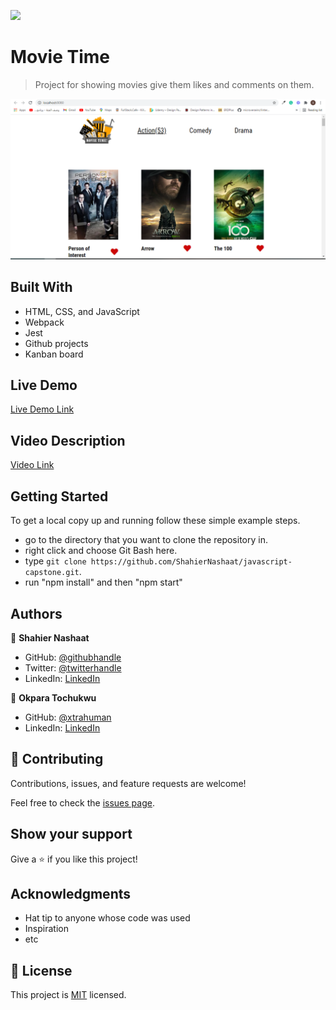 ![](https://img.shields.io/badge/Microverse-blueviolet)

# Movie Time

> Project for showing movies give them likes and comments on them.

![screenshot](./images/app_screenshot.png)

## Built With

- HTML, CSS, and JavaScript
- Webpack
- Jest
- Github projects
- Kanban board

## Live Demo

[Live Demo Link](https://github.com/ShahierNashaat/javascript-capstone/dist)

## Video Description

[Video Link](https://www.loom.com/share/4f60fdc9b8134deda2c9b5a94bc9eca6)


## Getting Started

To get a local copy up and running follow these simple example steps.

- go to the directory that you want to clone the repository in.
- right click and choose Git Bash here.
- type ```git clone https://github.com/ShahierNashaat/javascript-capstone.git```.
- run "npm install" and then "npm start"



## Authors

👤 **Shahier Nashaat**

- GitHub: [@githubhandle](https://github.com/ShahierNashaat)
- Twitter: [@twitterhandle](https://twitter.com/ShahierN)
- LinkedIn: [LinkedIn](https://www.linkedin.com/in/shahier-nashaat-73519313a/)

👤 **Okpara Tochukwu**

- GitHub: [@xtrahuman](https://github.com/xtrahuman)
- LinkedIn: [LinkedIn](https://linkedin.com/in/tochukwu-okpara-449528197)

## 🤝 Contributing

Contributions, issues, and feature requests are welcome!

Feel free to check the [issues page](../../issues/).

## Show your support

Give a ⭐️ if you like this project!

## Acknowledgments

- Hat tip to anyone whose code was used
- Inspiration
- etc

## 📝 License

This project is [MIT](./MIT.md) licensed.
